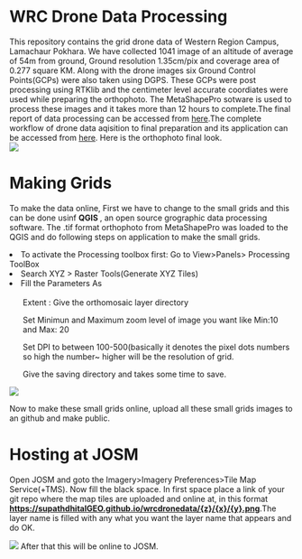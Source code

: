 # WRC Drone Data Processing
This repository contains the grid drone data of Western Region Campus, Lamachaur Pokhara. We have collected 1041 image of an altitude of average  of 54m from ground, Ground resolution 1.35cm/pix and coverage area of 0.277 square KM. Along with the drone images six Ground Control Points(GCPs) were also taken 
using DGPS. These GCPs were post processing using RTKlib and the centimeter level accurate coordiates were used while preparing the orthophoto. The MetaShapePro sotware is used to process these images and it takes more than 12 hours to complete.The final report of data processing can be accessed from [here](https://github.com/supathdhitalGEO/wrcdronedata/blob/main/Report/Finalreport.pdf).The complete workflow of drone data aqisition to final preparation and its application can be accessed from [here](https://www.researchgate.net/profile/Supath-Dhital/publication/363948628_UAV_technology_its_application_principle_and_workflow_to_disaster_monitoring_and_emergency_response/links/6335b9bf76e39959d68559f5/UAV-technology-its-application-principle-and-workflow-to-disaster-monitoring-and-emergency-response.pdf).
Here is the orthophoto final look. 
<br>
<img src="https://github.com/supathdhitalGEO/wrcdronedata/blob/main/Report/orthophoto.png"/> 
 
 # Making Grids
 To make the data online, First we have to change to the small grids and this can be done usinf <b> QGIS </b>, an open source grographic data processing software. The .tif format orthophoto from MetaShapePro was loaded to the QGIS and do following steps on application to make the small grids.
 <li>To activate the Processing toolbox first: Go to View>Panels> Processing ToolBox </li>
 <li>Search XYZ > Raster Tools(Generate XYZ Tiles) </li>
 <li>Fill the Parameters As <br><br> <ul>Extent : Give the orthomosaic layer directory </ul>
 <ul>Set  Minimun and Maximum zoom level of image you want like Min:10 and Max: 20</ul>
 <ul>Set DPI to between 100-500(basically it denotes the pixel dots numbers so high the number~ higher will be the resolution of grid.</ul>
 <ul>Give the saving directory and takes some time to save.</ul>
 </li>
 
 <img src="https://github.com/supathdhitalGEO/wrcdronedata/blob/main/Report/XYZtiles.png"/>
 
 
 Now to make these small grids online, upload all these small grids images to an github and make public. 
  # Hosting at JOSM
  Open JOSM and goto the Imagery>Imagery Preferences>Tile Map Service(+TMS). Now fill the black space. In first space place a link of your git repo where the map tiles are uploaded and online at, in this format <b>https://supathdhitalGEO.github.io/wrcdronedata/{z}/{x}/{y}.png</b>.The layer name is filled with any what you want the layer name that appears and do OK.
  
 <img src="https://github.com/supathdhitalGEO/wrcdronedata/blob/main/Report/TMSLayer.png"/>
 After that this will be online to JOSM. 


